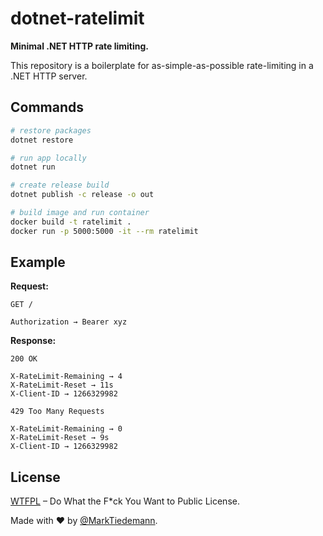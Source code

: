 # dotnet-ratelimit

**Minimal .NET HTTP rate limiting.**

This repository is a boilerplate for as-simple-as-possible rate-limiting in a .NET HTTP server.

## Commands

```sh
# restore packages
dotnet restore

# run app locally
dotnet run

# create release build
dotnet publish -c release -o out

# build image and run container
docker build -t ratelimit .
docker run -p 5000:5000 -it --rm ratelimit
```

## Example

**Request:**

```
GET /

Authorization → Bearer xyz
```

**Response:**

```
200 OK

X-RateLimit-Remaining → 4
X-RateLimit-Reset → 11s
X-Client-ID → 1266329982
```

```
429 Too Many Requests

X-RateLimit-Remaining → 0
X-RateLimit-Reset → 9s
X-Client-ID → 1266329982
```

## License

[WTFPL](http://www.wtfpl.net/) – Do What the F*ck You Want to Public License.

Made with :heart: by [@MarkTiedemann](https://twitter.com/MarkTiedemannDE).